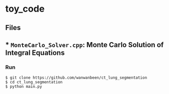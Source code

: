 # toy_code

## Files

## * ```MonteCarlo_Solver.cpp```: Monte Carlo Solution of Integral Equations


### Run

```
$ git clone https://github.com/wanwanbeen/ct_lung_segmentation
$ cd ct_lung_segmentation
$ python main.py

